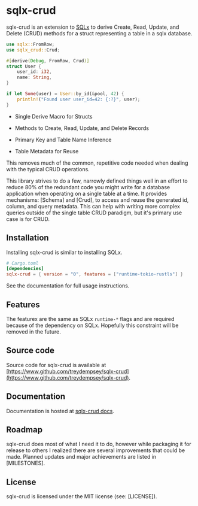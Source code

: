 # sqlx-crud

sqlx-crud is an extension to [SQLx](https://github.com/launchbadge/sqlx) to
derive Create, Read, Update, and Delete (CRUD) methods for a struct
representing a table in a sqlx database.

```rust
use sqlx::FromRow;
use sqlx_crud::Crud;

#[derive(Debug, FromRow, Crud)]
struct User {
    user_id: i32,
    name: String,
}

if let Some(user) = User::by_id(&pool, 42) {
    println!("Found user user_id=42: {:?}", user);
}
```

* Single Derive Macro for Structs

* Methods to Create, Read, Update, and Delete Records

* Primary Key and Table Name Inference

* Table Metadata for Reuse

This removes much of the common, repetitive code needed when dealing with
the typical CRUD operations.

This library strives to do a few, narrowly defined things well in an effort
to reduce 80% of the redundant code you might write for a database
application when operating on a single table at a time. It provides
mechanisms: [Schema] and [Crud], to access and reuse the generated id,
column, and query metadata. This can help with writing more complex queries
outside of the single table CRUD paradigm, but it's primary use case is
for CRUD.

## Installation

Installing sqlx-crud is similar to installing SQLx.

```toml
# Cargo.toml
[dependencies]
sqlx-crud = { version = "0", features = ["runtime-tokio-rustls"] }
```


See the documentation for full usage instructions.

## Features

The featurex are the same as SQLx `runtime-*` flags and are required because of
the dependency on SQLx. Hopefully this constraint will be removed in the future.

## Source code

Source code for sqlx-crud is available at [https://www.github.com/treydempsey/sqlx-crud](https://www.github.com/treydempsey/sqlx-crud).

## Documentation

Documentation is hosted at [sqlx-crud docs](https://docs.rs/sqlx-crud/latest).

## Roadmap

sqlx-crud does most of what I need it to do, however while packaging it for
release to others I realized there are several improvements that could be made.
Planned updates and major achievements are listed in [MILESTONES].

## License

sqlx-crud is licensed under the MIT license (see: [LICENSE]).
